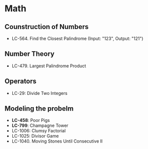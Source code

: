 # Math

## Counstruction of Numbers
- LC-564. Find the Closest Palindrome (Input: "123", Output: "121")

## Number Theory
- LC-479. Largest Palindrome Product

## Operators
- LC-29: Divide Two Integers

## Modeling the probelm
- **LC-458**: Poor Pigs
- **LC-799**: Champagne Tower
- LC-1006: Clumsy Factorial
- LC-1025: Divisor Game
- LC-1040. Moving Stones Until Consecutive II
